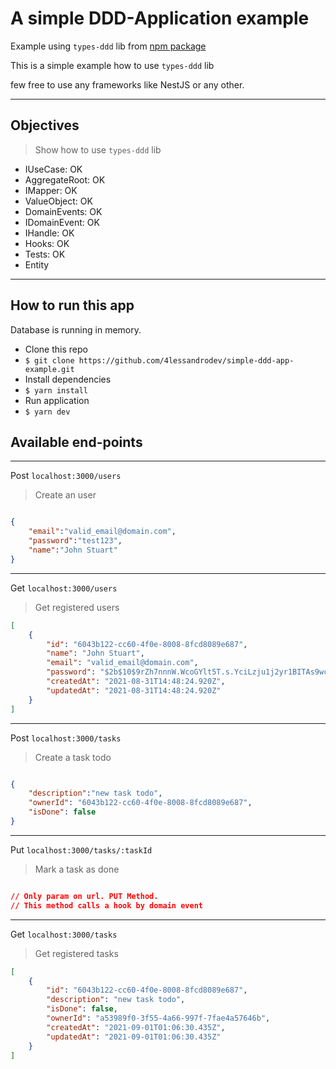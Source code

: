 # A simple DDD-Application example

Example using `types-ddd` lib from [npm package](https://www.npmjs.com/package/types-ddd)

This is a simple example how to use `types-ddd` lib

few free to use any frameworks like NestJS or any other.

---

## Objectives

> Show how to use `types-ddd` lib

- IUseCase: OK
- AggregateRoot: OK
- IMapper: OK
- ValueObject: OK
- DomainEvents: OK
- IDomainEvent: OK
- IHandle: OK
- Hooks: OK
- Tests: OK
- Entity

---

## How to run this app

Database is running in memory.

- Clone this repo
- `$ git clone https://github.com/4lessandrodev/simple-ddd-app-example.git`
- Install dependencies
- `$ yarn install`
- Run application
- `$ yarn dev`


## Available end-points

---

Post `localhost:3000/users`
> Create an user

```json

{
    "email":"valid_email@domain.com",
    "password":"test123",
    "name":"John Stuart"
}

```

---

Get `localhost:3000/users`
> Get registered users

```json
[
    {
        "id": "6043b122-cc60-4f0e-8008-8fcd8089e687",
        "name": "John Stuart",
        "email": "valid_email@domain.com",
        "password": "$2b$10$9rZh7nnnW.WcoGYlt5T.s.YciLzju1j2yr1BITAs9wchTBndLOow2",
        "createdAt": "2021-08-31T14:48:24.920Z",
        "updatedAt": "2021-08-31T14:48:24.920Z"
    }
]
```

--- 

Post `localhost:3000/tasks`
> Create a task todo

```json

{
    "description":"new task todo",
    "ownerId": "6043b122-cc60-4f0e-8008-8fcd8089e687",
    "isDone": false
}

```

--- 

Put `localhost:3000/tasks/:taskId`
> Mark a task as done

```json

// Only param on url. PUT Method. 
// This method calls a hook by domain event

```

---

Get `localhost:3000/tasks`
> Get registered tasks

```json
[
    {
        "id": "6043b122-cc60-4f0e-8008-8fcd8089e687",
        "description": "new task todo",
        "isDone": false,
        "ownerId": "a53989f0-3f55-4a66-997f-7fae4a57646b",
        "createdAt": "2021-09-01T01:06:30.435Z",
        "updatedAt": "2021-09-01T01:06:30.435Z"
    }
]
```
